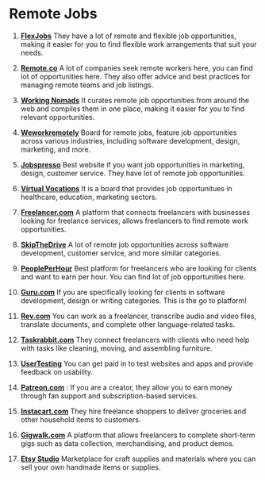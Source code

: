 # Remote Jobs 


1. **[FlexJobs](https://flexjobs.com)** They have a lot of remote and flexible job opportunities, making it easier for you to find flexible work arrangements that suit your needs.

2. **[Remote.co](https://remote.co/)** A lot of companies seek remote workers here, you can find lot of opportunities here. They also offer advice and best practices for managing remote teams and job listings. 

3. **[Working Nomads](https://www.workingnomads.com/jobs)** It curates remote job opportunities from around the web and compiles them in one place, making it easier for you to find relevant opportunities.

4. **[Weworkremotely](http://workingnomads.co/jobs)** Board for remote jobs, feature job opportunities across various industries, including software development, design, marketing, and more.

5. **[Jobspresso](http://jobspresso.co/)** Best website if you want job opportunities in marketing, design, customer service. They have lot of remote job opportunities. 

6. **[Virtual Vocations](http://virtualvocations.com/)** It is a board that provides job opportunitues in healthcare, education, marketing sectors. 

7. **[Freelancer.com](http://freelancer.com/)** A platform that connects freelancers with businesses looking for freelance services, allows freelancers to find remote work opportunities.

8. **[SkipTheDrive](http://skipthedrive.com/)** A lot of remote job opportunities across software development, customer service, and more similar categories. 

9. **[PeoplePerHour](http://peopleperhour.com/)** Best platform for freelancers who are looking for clients and want to earn per hour. You can find lot of job opportunities here. 

10. **[Guru.com](http://guru.com/)** If you are specifically looking for clients in software development, design or writing categories. This is the go to platform! 

11. **[Rev.com](http://rev.com/)** You can work as a freelancer, transcribe audio and video files, translate documents, and complete other language-related tasks.

12. **[Taskrabbit.com](http://taskrabbit.com/)** They connect freelancers with clients who need help with tasks like cleaning, moving, and assembling furniture.

13. **[UserTesting](http://usertesting.com/)** You can get paid in to test websites and apps and provide feedback on usability.

14. **[Patreon.com](http://patreon.com/)** : If you are a creator, they allow you to earn money through fan support and subscription-based services.

15. **[Instacart.com](http://instacart.com/)** They hire freelance shoppers to deliver groceries and other household items to customers.

16. **[Gigwalk.com](http://gigwalk.com/)** A platform that allows freelancers to complete short-term gigs such as data collection, merchandising, and product demos.

17. **[Etsy Studio](http://etsystudio.com/)** Marketplace for craft supplies and materials where you can sell your own handmade items or supplies.
